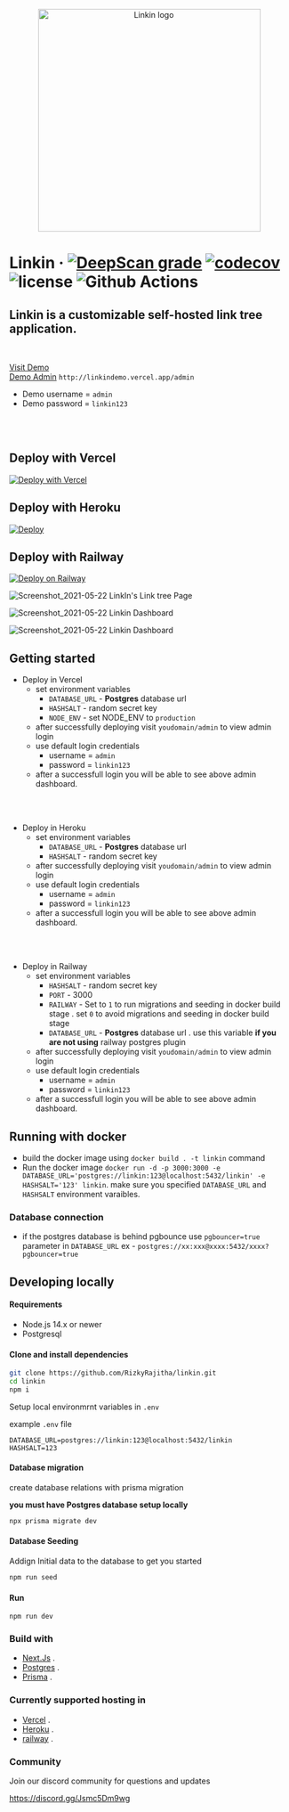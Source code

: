 <p align="center">
  <img width="400" height="400" alt="Linkin logo" src="https://user-images.githubusercontent.com/38534289/119221855-0522c380-bb0f-11eb-8fee-c335fd0ff67c.png">
</p>

# Linkin &middot; [![DeepScan grade](https://deepscan.io/api/teams/14086/projects/17178/branches/386441/badge/grade.svg)](https://deepscan.io/dashboard#view=project&tid=14086&pid=17178&bid=386441) [![codecov](https://codecov.io/gh/RizkyRajitha/linkin/branch/master/graph/badge.svg?token=DPE3YVUYUW)](https://codecov.io/gh/RizkyRajitha/linkin) ![license](https://img.shields.io/github/license/rizkyrajitha/linkin??style=plastic) ![Github Actions](https://github.com/rizkyrajitha/linkin/workflows/Code-Coverage/badge.svg)

## Linkin is a customizable self-hosted link tree application.

<br>

[Visit Demo](http://linkindemo.vercel.app/)
<br>
[Demo Admin](http://linkindemo.vercel.app/admin)
`http://linkindemo.vercel.app/admin`
<br>

- Demo username = `admin`
- Demo password = `linkin123`

<br>
<br>

## Deploy with Vercel

[![Deploy with Vercel](https://vercel.com/button)](https://vercel.com/new/git/external?repository-url=https%3A%2F%2Fgithub.com%2FRizkyRajitha%2Flinkin&env=DATABASE_URL,HASHSALT,NODE_ENV&demo-title=Linkin&demo-description=Linkin%20is%20a%20customizable%20self%20hosted%20link%20tree%application%20%2C%20And%20we%20are%20ready%20to%20roll)

## Deploy with Heroku

[![Deploy](https://www.herokucdn.com/deploy/button.svg)](https://heroku.com/deploy?template=https://github.com/RizkyRajitha/linkin)

## Deploy with Railway

[![Deploy on Railway](https://railway.app/button.svg)](https://railway.app/new/template?template=https%3A%2F%2Fgithub.com%2FRizkyRajitha%2Flinkin&plugins=postgresql&envs=HASHSALT%2CPORT%2CRAILWAY&HASHSALTDesc=Random+secret+HASHSALT+for+JWT+and+password+encryption&PORTDesc=Exposed+Port+in+Dockerfile&RAILWAYDesc=migrate+and+seed+the+database+in+railway+.+done+in+docker+image+build+time&PORTDefault=3000&RAILWAYDefault=1)

![Screenshot_2021-05-22 LinkIn's Link tree Page](https://user-images.githubusercontent.com/38534289/119221911-4ca94f80-bb0f-11eb-94ff-31f1c3a51d06.png)

![Screenshot_2021-05-22 Linkin Dashboard](https://user-images.githubusercontent.com/38534289/119221942-7d898480-bb0f-11eb-9175-5e139fa57f0a.png)

![Screenshot_2021-05-22 Linkin Dashboard](https://user-images.githubusercontent.com/38534289/119221939-7c585780-bb0f-11eb-944f-514beb5573b7.png)

## Getting started

- Deploy in Vercel
  - set environment variables
    - `DATABASE_URL` - **Postgres** database url
    - `HASHSALT` - random secret key
    - `NODE_ENV` - set NODE_ENV to `production`
  - after successfully deploying visit `youdomain/admin` to view admin login
  - use default login credentials
    - username = `admin`
    - password = `linkin123`
  - after a successfull login you will be able to see above admin dashboard.

<br>
<br>

- Deploy in Heroku
  - set environment variables
    - `DATABASE_URL` - **Postgres** database url
    - `HASHSALT` - random secret key
  - after successfully deploying visit `youdomain/admin` to view admin login
  - use default login credentials
    - username = `admin`
    - password = `linkin123`
  - after a successfull login you will be able to see above admin dashboard.
    <br>

<br>
<br>

- Deploy in Railway
  - set environment variables
    - `HASHSALT` - random secret key
    - `PORT` - 3000 
    - `RAILWAY` - Set to `1` to run migrations and seeding in docker build stage . set `0` to avoid  migrations and seeding in docker build stage
    - `DATABASE_URL` - **Postgres** database url . use this variable **if you are not using** railway postgres plugin 
  - after successfully deploying visit `youdomain/admin` to view admin login
  - use default login credentials
    - username = `admin`
    - password = `linkin123`
  - after a successfull login you will be able to see above admin dashboard.
    <br>

## Running with docker

- build the docker image using `docker build . -t linkin` command
- Run the docker image `docker run -d -p 3000:3000 -e DATABASE_URL='postgres://linkin:123@localhost:5432/linkin' -e HASHSALT='123' linkin`. make sure you specified `DATABASE_URL` and `HASHSALT` environment varaibles.

### Database connection
 - if the postgres database is behind pgbounce use `pgbouncer=true` parameter in `DATABASE_URL` ex - `postgres://xx:xxx@xxxx:5432/xxxx?pgbouncer=true`

## Developing locally

#### Requirements

- Node.js 14.x or newer
- Postgresql

#### Clone and install dependencies

```bash
git clone https://github.com/RizkyRajitha/linkin.git
cd linkin
npm i
```

<!-- Setup local environmrnt variables in [config.js](configs/config.js) -->

Setup local environmrnt variables in `.env`

example `.env` file

```
DATABASE_URL=postgres://linkin:123@localhost:5432/linkin
HASHSALT=123
```

#### Database migration

create database relations with prisma migration

**you must have Postgres database setup locally**

```bash
npx prisma migrate dev
```

#### Database Seeding

Addign Initial data to the database to get you started


```bash
npm run seed
```

#### Run

```
npm run dev
```

### Build with

- [Next.Js](https://nextjs.org/) .
- [Postgres](https://www.postgresql.org/) .
- [Prisma](https://www.prisma.io/) .

### Currently supported hosting in

- [Vercel](https://vercel.com/) .
- [Heroku](https://heroku.com/) .
- [railway](https://railway.app/) .

### Community

Join our discord community for questions and updates

https://discord.gg/Jsmc5Dm9wg

<!--
https://fonts.googleapis.com/css2?family=Source+Code+Pro&display=swap
https://res.cloudinary.com/dijjqfsto/image/upload/v1621257334/af1fcce7-deb9-4834-965e-4fed59ef6c08_z2l3yf.jpg
'Source Code Pro', monospace
 -->
